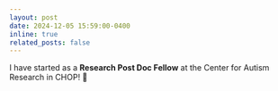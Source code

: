 ```yaml
---
layout: post
date: 2024-12-05 15:59:00-0400
inline: true
related_posts: false
---
```


I have started as a <strong>Research Post Doc Fellow</strong> at the Center for Autism Research in CHOP! :tada:
